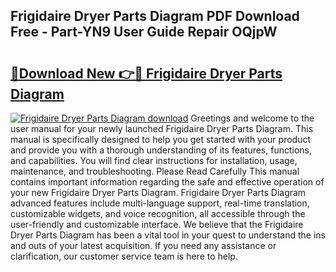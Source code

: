 ## Frigidaire Dryer Parts Diagram PDF Download Free - Part-YN9 User Guide Repair OQjpW

# <h2><a href="http://dfpnso.blite.top/?on=Frigidaire+Dryer+Parts+Diagram">🔗Download New 👉🔴 Frigidaire Dryer Parts Diagram</a></h2>

[![Frigidaire Dryer Parts Diagram download](https://i.imgur.com/lujVjoI.png)](http://dfpnso.blite.top/?on=Frigidaire+Dryer+Parts+Diagram)
Greetings and welcome to the user manual for your newly launched Frigidaire Dryer Parts Diagram. This manual is specifically designed to help you get started with your product and provide you with a thorough understanding of its features, functions, and capabilities. You will find clear instructions for installation, usage, maintenance, and troubleshooting. Please Read Carefully This manual contains important information regarding the safe and effective operation of your new Frigidaire Dryer Parts Diagram. Frigidaire Dryer Parts Diagram advanced features include multi-language support, real-time translation, customizable widgets, and voice recognition, all accessible through the user-friendly and customizable interface. We believe that the Frigidaire Dryer Parts Diagram has been a vital tool in your quest to understand the ins and outs of your latest acquisition. If you need any assistance or clarification, our customer service team is here to help.
